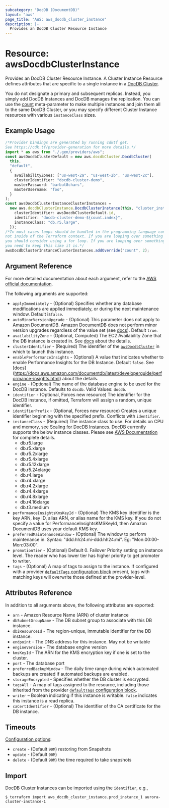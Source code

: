 ```yaml
---
subcategory: "DocDB (DocumentDB)"
layout: "aws"
page_title: "AWS: aws_docdb_cluster_instance"
description: |-
  Provides an DocDB Cluster Resource Instance
---
```


# Resource: awsDocdbClusterInstance

Provides an DocDB Cluster Resource Instance. A Cluster Instance Resource defines
attributes that are specific to a single instance in a [DocDB Cluster][1].

You do not designate a primary and subsequent replicas. Instead, you simply add DocDB
Instances and DocDB manages the replication. You can use the [count][3]
meta-parameter to make multiple instances and join them all to the same DocDB
Cluster, or you may specify different Cluster Instance resources with various
`instanceClass` sizes.

## Example Usage

```typescript
/*Provider bindings are generated by running cdktf get.
See https://cdk.tf/provider-generation for more details.*/
import * as aws from "./.gen/providers/aws";
const awsDocdbClusterDefault = new aws.docdbCluster.DocdbCluster(
  this,
  "default",
  {
    availabilityZones: ["us-west-2a", "us-west-2b", "us-west-2c"],
    clusterIdentifier: "docdb-cluster-demo",
    masterPassword: "barbut8chars",
    masterUsername: "foo",
  }
);
const awsDocdbClusterInstanceClusterInstances =
  new aws.docdbClusterInstance.DocdbClusterInstance(this, "cluster_instances", {
    clusterIdentifier: awsDocdbClusterDefault.id,
    identifier: "docdb-cluster-demo-${count.index}",
    instanceClass: "db.r5.large",
  });
/*In most cases loops should be handled in the programming language context and 
not inside of the Terraform context. If you are looping over something external, e.g. a variable or a file input
you should consider using a for loop. If you are looping over something only known to Terraform, e.g. a result of a data source
you need to keep this like it is.*/
awsDocdbClusterInstanceClusterInstances.addOverride("count", 2);

```

## Argument Reference

For more detailed documentation about each argument, refer to
the [AWS official documentation](https://docs.aws.amazon.com/cli/latest/reference/docdb/create-db-instance.html).

The following arguments are supported:

* `applyImmediately` - (Optional) Specifies whether any database modifications
  are applied immediately, or during the next maintenance window. Default is`false`.
* `autoMinorVersionUpgrade` - (Optional) This parameter does not apply to Amazon DocumentDB. Amazon DocumentDB does not perform minor version upgrades regardless of the value set (see [docs](https://docs.aws.amazon.com/documentdb/latest/developerguide/API_DBInstance.html)). Default `true`.
* `availabilityZone` - (Optional, Computed) The EC2 Availability Zone that the DB instance is created in. See [docs](https://docs.aws.amazon.com/documentdb/latest/developerguide/API_CreateDBInstance.html) about the details.
* `clusterIdentifier` - (Required) The identifier of the [`awsDocdbCluster`](/docs/providers/aws/r/docdb_cluster.html) in which to launch this instance.
* `enablePerformanceInsights` - (Optional) A value that indicates whether to enable Performance Insights for the DB Instance. Default `false`. See \[docs] (https://docs.aws.amazon.com/documentdb/latest/developerguide/performance-insights.html) about the details.
* `engine` - (Optional) The name of the database engine to be used for the DocDB instance. Defaults to `docdb`. Valid Values: `docdb`.
* `identifier` - (Optional, Forces new resource) The identifier for the DocDB instance, if omitted, Terraform will assign a random, unique identifier.
* `identifierPrefix` - (Optional, Forces new resource) Creates a unique identifier beginning with the specified prefix. Conflicts with `identifier`.
* `instanceClass` - (Required) The instance class to use. For details on CPU and memory, see [Scaling for DocDB Instances][2]. DocDB currently
  supports the below instance classes. Please see [AWS Documentation][4] for complete details.
  * db.r5.large
  * db.r5.xlarge
  * db.r5.2xlarge
  * db.r5.4xlarge
  * db.r5.12xlarge
  * db.r5.24xlarge
  * db.r4.large
  * db.r4.xlarge
  * db.r4.2xlarge
  * db.r4.4xlarge
  * db.r4.8xlarge
  * db.r4.16xlarge
  * db.t3.medium
* `performanceInsightsKmsKeyId` - (Optional) The KMS key identifier is the key ARN, key ID, alias ARN, or alias name for the KMS key. If you do not specify a value for PerformanceInsightsKMSKeyId, then Amazon DocumentDB uses your default KMS key.
* `preferredMaintenanceWindow` - (Optional) The window to perform maintenance in.
  Syntax: "ddd:hh24:mi-ddd:hh24:mi". Eg: "Mon:00:00-Mon:03:00".
* `promotionTier` - (Optional) Default 0. Failover Priority setting on instance level. The reader who has lower tier has higher priority to get promoter to writer.
* `tags` - (Optional) A map of tags to assign to the instance. If configured with a provider [`defaultTags` configuration block](https://registry.terraform.io/providers/hashicorp/aws/latest/docs#default_tags-configuration-block) present, tags with matching keys will overwrite those defined at the provider-level.

## Attributes Reference

In addition to all arguments above, the following attributes are exported:

* `arn` - Amazon Resource Name (ARN) of cluster instance
* `dbSubnetGroupName` - The DB subnet group to associate with this DB instance.
* `dbiResourceId` - The region-unique, immutable identifier for the DB instance.
* `endpoint` - The DNS address for this instance. May not be writable
* `engineVersion` - The database engine version
* `kmsKeyId` - The ARN for the KMS encryption key if one is set to the cluster.
* `port` - The database port
* `preferredBackupWindow` - The daily time range during which automated backups are created if automated backups are enabled.
* `storageEncrypted` - Specifies whether the DB cluster is encrypted.
* `tagsAll` - A map of tags assigned to the resource, including those inherited from the provider [`defaultTags` configuration block](https://registry.terraform.io/providers/hashicorp/aws/latest/docs#default_tags-configuration-block).
* `writer` – Boolean indicating if this instance is writable. `false` indicates this instance is a read replica.
* `caCertIdentifier` - (Optional) The identifier of the CA certificate for the DB instance.

[1]: /docs/providers/aws/r/docdb_cluster.html

[2]: https://docs.aws.amazon.com/documentdb/latest/developerguide/db-cluster-manage-performance.html#db-cluster-manage-scaling-instance

[3]: https://www.terraform.io/docs/configuration/meta-arguments/count.html

[4]: https://docs.aws.amazon.com/documentdb/latest/developerguide/db-instance-classes.html#db-instance-class-specs

## Timeouts

[Configuration options](https://developer.hashicorp.com/terraform/language/resources/syntax#operation-timeouts):

* `create` - (Default `90M`)
  restoring from Snapshots
* `update` - (Default `90M`)
* `delete` - (Default `90M`)
  the time required to take snapshots

## Import

DocDB Cluster Instances can be imported using the `identifier`, e.g.,

```console
$ terraform import aws_docdb_cluster_instance.prod_instance_1 aurora-cluster-instance-1
```
